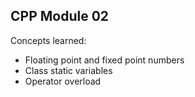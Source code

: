 ## CPP Module 02
Concepts learned:
- Floating point and fixed point numbers
- Class static variables
- Operator overload